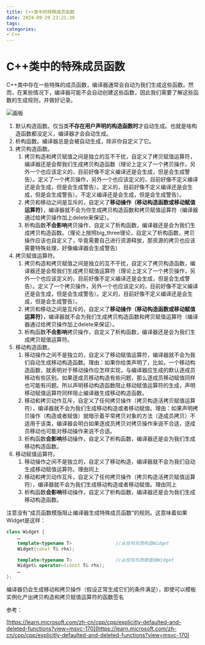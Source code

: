 ```yaml
---
title: C++类中的特殊成员函数
date: 2024-09-20 23:21:39
tags:
categories:
- C++
---
```

# C++类中的特殊成员函数
C++类中存在一些特殊的成员函数，编译器通常会自动为我们生成这些函数。然而，在某些情况下，编译器可能不会自动创建这些函数，因此我们需要了解这些函数的生成规则，并做好记录。

![画板](https://cdn.jsdelivr.net/gh/bugcat9/blog-image-bed@main/cpp/C++类中的特殊成员函数.jpeg)
<!--more-->

1. 默认构造函数。仅当类**不存在用户声明的构造函数时**才自动生成。也就是啥构造函数都没定义，编译器才会自动生成。
2. 析构函数。编译器总是会被自动生成，除非你自定义了它。
3. 拷贝构造函数。
    1. 拷贝构造和拷贝赋值之间是独立的互不干扰，自定义了拷贝赋值运算符，编译器还是会帮我们生成拷贝构造函数（理论上定义了一个拷贝操作，另外一个也应该定义的，目前好像不定义编译还是会生成，但是会生成警告）。定义了一个拷贝操作，另外一个也应该定义的，目前好像不定义编译还是会生成，但是会生成警告）。定义的，目前好像不定义编译还是会生成，但是会生成警告）。不定义编译还是会生成，但是会生成警告）。
    2. 拷贝和移动之间是互斥的，自定义了**移动操作（移动构造函数或移动赋值运算符）**，编译器就不会为你生成拷贝构造函数和拷贝赋值运算符（编译器通过给拷贝操作加上delete来保证）。
    3. 析构函数**不会影响**拷贝操作，自定义了析构函数，编译器还是会为我们生成拷贝构造函数。（理论上按照big_three理论，自定义了析构函数，拷贝操作应该也自定义了，毕竟需要自己进行资源释放，那资源的拷贝也应该需要特殊处理，好像编译器会生成警告）
4. 拷贝赋值运算符。
    1. 拷贝构造和拷贝赋值之间是独立的互不干扰，自定义了拷贝构造函数，编译器还是会帮我们生成拷贝赋值运算符（理论上定义了一个拷贝操作，另外一个也应该定义的，目前好像不定义编译还是会生成，但是会生成警告）。定义了一个拷贝操作，另外一个也应该定义的，目前好像不定义编译还是会生成，但是会生成警告）。定义的，目前好像不定义编译还是会生成，但是会生成警告）。
    2. 拷贝和移动之间是互斥的，自定义了**移动操作（移动构造函数或移动赋值运算符）**，编译器就不会为我们生成拷贝构造函数和拷贝赋值运算符（编译器通过给拷贝操作加上delete来保证）。
    3. 析构函数**不会影响**拷贝操作，自定义了析构函数，编译器还是会为我们生成拷贝赋值运算符。
5. 移动构造函数。
    1. 移动操作之间不是独立的，自定义了移动赋值运算符，编译器就不会为我们自动生成移动构造函数。理由：如果你给类声明了，比如，一个移动构造函数，就表明对于移动操作应怎样实现，与编译器应生成的默认逐成员移动有些区别。如果逐成员移动构造有些问题，那么逐成员移动赋值同样也可能有问题。所以声明移动构造函数阻止移动赋值运算符的生成，声明移动赋值运算符同样阻止编译器生成移动构造函数。
    2. 移动和拷贝动作互斥，自定义了任何拷贝操作（拷贝构造活拷贝赋值运算符），编译器就不会为我们生成移动构造或者移动赋值。理由：如果声明拷贝操作（构造或者赋值）就暗示着平常拷贝对象的方法（逐成员拷贝）不适用于该类，编译器会明白如果逐成员拷贝对拷贝操作来说不合适，逐成员移动也可能对移动操作来说不合适。
    3. 析构函数**会影响**移动操作，自定义了析构函数，编译器还是会为我们生成移动构造函数。
6. 移动赋值运算符。
    1. 移动操作之间不是独立的，自定义了移动构造，编译器就不会为我们自动生成移动赋值运算符。理由同上
    2. 移动和拷贝动作互斥，自定义了任何拷贝操作（拷贝构造活拷贝赋值运算符），编译器就不会为我们生成移动构造或者移动赋值。理由同上
    3. 析构函数**会影响**移动操作，自定义了析构函数，编译器还是会为我们生成移动构造函数。

注意没有“成员函数模版阻止编译器生成特殊成员函数”的规则。这意味着如果Widget是这样：
```C++
class Widget {
    …
    template<typename T>                //从任何东西构造Widget
    Widget(const T& rhs);

    template<typename T>                //从任何东西赋值给Widget
    Widget& operator=(const T& rhs);
    …
};
```
编译器仍会生成移动和拷贝操作（假设正常生成它们的条件满足），即使可以模板实例化产出拷贝构造和拷贝赋值运算符的函数签名

参考：

[https://learn.microsoft.com/zh-cn/cpp/cpp/explicitly-defaulted-and-deleted-functions?view=msvc-170](https://learn.microsoft.com/zh-cn/cpp/cpp/explicitly-defaulted-and-deleted-functions?view=msvc-170)